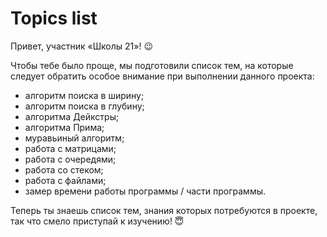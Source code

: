 # Topics list

Привет, участник «Школы 21»! 😉

Чтобы тебе было проще, мы подготовили список тем, на которые следует обратить особое внимание при выполнении данного проекта:

- алгоритм поиска в ширину;
- алгоритм поиска в глубину;
- алгоритма Дейкстры;
- алгоритма Прима;
- муравьиный алгоритм;
- работа с матрицами;
- работа с очередями;
- работа со стеком;
- работа с файлами;
- замер времени работы программы / части программы.

Теперь ты знаешь список тем, знания которых потребуются в проекте, так что смело приступай к изучению! 😇

